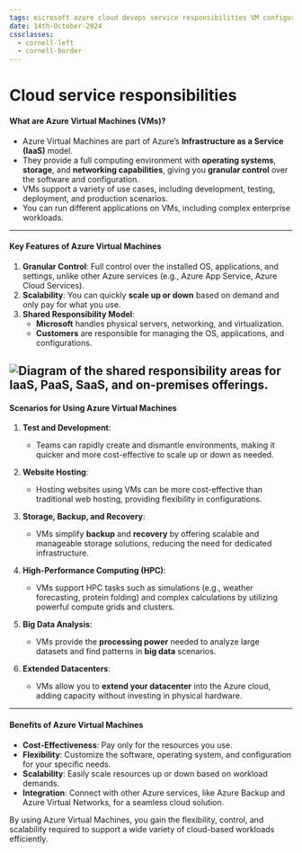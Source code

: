 ```yaml
---
tags: microsoft azure cloud devops service responsibilities VM configure
date: 14th-October-2024
cssclasses:
  - cornell-left
  - cornell-border
---
```


# Cloud service responsibilities

#### **What are Azure Virtual Machines (VMs)?**

- Azure Virtual Machines are part of Azure’s **Infrastructure as a Service (IaaS)** model.
- They provide a full computing environment with **operating systems**, **storage**, and **networking capabilities**, giving you **granular control** over the software and configuration.
- VMs support a variety of use cases, including development, testing, deployment, and production scenarios.
- You can run different applications on VMs, including complex enterprise workloads.

---

#### **Key Features of Azure Virtual Machines**

1. **Granular Control**: Full control over the installed OS, applications, and settings, unlike other Azure services (e.g., Azure App Service, Azure Cloud Services).
2. **Scalability**: You can quickly **scale up or down** based on demand and only pay for what you use.
3. **Shared Responsibility Model**:
    - **Microsoft** handles physical servers, networking, and virtualization.
    - **Customers** are responsible for managing the OS, applications, and configurations.

![Diagram of the shared responsibility areas for IaaS, PaaS, SaaS, and on-premises offerings.](https://learn.microsoft.com/en-us/training/wwl-azure/configure-virtual-machines/media/responsibility-layers-4ffbf946.png)
---

#### **Scenarios for Using Azure Virtual Machines**

1. **Test and Development**:
    
    - Teams can rapidly create and dismantle environments, making it quicker and more cost-effective to scale up or down as needed.
2. **Website Hosting**:
    
    - Hosting websites using VMs can be more cost-effective than traditional web hosting, providing flexibility in configurations.
3. **Storage, Backup, and Recovery**:
    
    - VMs simplify **backup** and **recovery** by offering scalable and manageable storage solutions, reducing the need for dedicated infrastructure.
4. **High-Performance Computing (HPC)**:
    
    - VMs support HPC tasks such as simulations (e.g., weather forecasting, protein folding) and complex calculations by utilizing powerful compute grids and clusters.
5. **Big Data Analysis**:
    
    - VMs provide the **processing power** needed to analyze large datasets and find patterns in **big data** scenarios.
6. **Extended Datacenters**:
    
    - VMs allow you to **extend your datacenter** into the Azure cloud, adding capacity without investing in physical hardware.

---

#### **Benefits of Azure Virtual Machines**

- **Cost-Effectiveness**: Pay only for the resources you use.
- **Flexibility**: Customize the software, operating system, and configuration for your specific needs.
- **Scalability**: Easily scale resources up or down based on workload demands.
- **Integration**: Connect with other Azure services, like Azure Backup and Azure Virtual Networks, for a seamless cloud solution.

By using Azure Virtual Machines, you gain the flexibility, control, and scalability required to support a wide variety of cloud-based workloads efficiently.